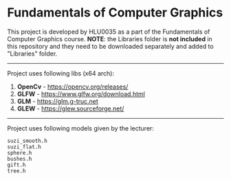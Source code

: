 # Fundamentals of Computer Graphics
This project is developed by HLU0035 as a part of the Fundamentals of Computer Graphics course.
**NOTE**: the Libraries folder is **not included** in this repository and they need to be downloaded separately and added to "Libraries" folder.

---

Project uses following libs (x64 arch):
1. **OpenCv** - https://opencv.org/releases/
2. **GLFW** - https://www.glfw.org/download.html
3. **GLM** - https://glm.g-truc.net
4. **GLEW** - https://glew.sourceforge.net/

---
Project uses following models given by the lecturer:
```
suzi_smooth.h
suzi_flat.h
sphere.h
bushes.h
gift.h
tree.h
```
